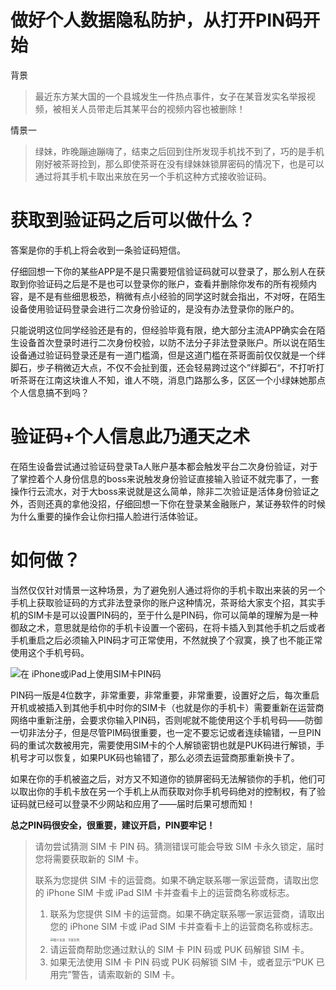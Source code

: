 # 做好个人数据隐私防护，从打开PIN码开始

背景

> 最近东方某大国的一个县城发生一件热点事件，女子在某音发实名举报视频，被相关人员带走后其某平台的视频内容也被删除！

情景一

> 绿妹，昨晚蹦迪蹦嗨了，结束之后回到住所发现手机找不到了，巧的是手机刚好被茶哥捡到，那么即使茶哥在没有绿妹妹锁屏密码的情况下，也是可以通过将其手机卡取出来放在另一个手机这种方式接收验证码。

# 获取到验证码之后可以做什么？

答案是你的手机上将会收到一条验证码短信。

仔细回想一下你的某些APP是不是只需要短信验证码就可以登录了，那么别人在获取到你验证码之后是不是也可以登录你的账户，查看并删除你发布的所有视频内容，是不是有些细思极恐，稍微有点小经验的同学这时就会指出，不对呀，在陌生设备使用验证码登录会进行二次身份验证的，是没有办法登录你的账户的。

只能说明这位同学经验还是有的，但经验毕竟有限，绝大部分主流APP确实会在陌生设备首次登录时进行二次身份校验，以防不法分子非法登录账户。所以说在陌生设备通过验证码登录还是有一道门槛滴，但是这道门槛在茶哥面前仅仅就是一个绊脚石，步子稍微迈大点，不仅不会扯到蛋，还会轻易跨过这个”绊脚石“，不打听打听茶哥在江南这块谁人不知，谁人不晓，消息门路那么多，区区一个小绿妹她那点个人信息搞不到吗？

# 验证码+个人信息此乃通天之术

在陌生设备尝试通过验证码登录Ta人账户基本都会触发平台二次身份验证，对于了掌控着个人身份信息的boss来说触发身份验证直接输入验证不就完事了，一套操作行云流水，对于大boss来说就是这么简单，除非二次验证是活体身份验证之外，否则还真的拿他没招，仔细回想一下你在登录某金融账户，某证券软件的时候为什么重要的操作会让你扫描人脸进行活体验证。

# 如何做？

当然仅仅针对情景一这种场景，为了避免别人通过将你的手机卡取出来装的另一个手机上获取验证码的方式非法登录你的账户这种情况，茶哥给大家支个招，其实手机的SIM卡是可以设置PIN码的，至于什么是PIN码，你可以简单的理解为是一种御敌之术，意思就是给你的手机卡设置一个密码，在将卡插入到其他手机之后或者手机重启之后必须输入PIN码才可正常使用，不然就换了个寂寞，换了也不能正常使用这个手机号码。

![在 iPhone或iPad上使用SIM卡PIN码](https://hediancha-1312143060.cos.ap-shanghai.myqcloud.com/202212092325676.png)

PIN码一版是4位数字，非常重要，非常重要，非常重要，设置好之后，每次重启开机或被插入到其他手机中时你的SIM卡（也就是你的手机卡）需要重新在运营商网络中重新注册，会要求你输入PIN码，否则呢就不能使用这个手机号码——防御一切非法分子，但是尽管PIM码很重要，也一定不要忘记或者连续输错，一旦PIN码的重试次数被用完，需要使用SIM卡的个人解锁密钥也就是PUK码进行解锁，手机号才可以恢复，如果PUK码也输错了，那么必须去运营商那重新换卡了。

如果在你的手机被盗之后，对方又不知道你的锁屏密码无法解锁你的手机，他们可以取出你的手机卡放在另一个手机上从而获取对你手机号码绝对的控制权，有了验证码就已经可以登录不少网站和应用了——届时后果可想而知！

**总之PIN码很安全，很重要，建议开启，PIN要牢记！**



> 请勿尝试猜测 SIM 卡 PIN 码。猜测错误可能会导致 SIM 卡永久锁定，届时您将需要获取新的 SIM 卡。
>
> 联系为您提供 SIM 卡的运营商。如果不确定联系哪一家运营商，请取出您的 iPhone SIM 卡或 iPad SIM 卡并查看卡上的运营商名称或标志。
>
> 1. 联系为您提供 SIM 卡的运营商。如果不确定联系哪一家运营商，请取出您的 iPhone SIM 卡或 iPad SIM 卡并查看卡上的运营商名称或标志。
>    <img src="https://hediancha-1312143060.cos.ap-shanghai.myqcloud.com/202212092332518.png" alt="图片来源：苹果官网" style="zoom:33%;" />
> 2. 请运营商帮助您通过默认的 SIM 卡 PIN 码或 PUK 码解锁 SIM 卡。
> 3. 如果无法使用 SIM 卡 PIN 码或 PUK 码解锁 SIM 卡，或者显示“PUK 已用完”警告，请索取新的 SIM 卡。











